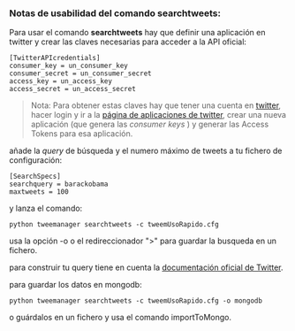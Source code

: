 ### Notas de usabilidad del comando **searchtweets**:

Para usar el comando **searchtweets** hay que definir una aplicación en twitter y crear las claves necesarias para acceder a la API oficial:
```
[TwitterAPIcredentials]
consumer_key = un_consumer_key
consumer_secret = un_consumer_secret
access_key = un_access_key
access_secret = un_access_secret
```
> Nota: Para obtener estas claves hay que tener una cuenta en [twitter](https://twitter.com/), hacer login y ir a la [página de aplicaciones de twitter](https://apps.twitter.com/), crear una nueva aplicación (que genera las *consumer keys* ) y generar las Access Tokens para esa aplicación.

añade la *query* de búsqueda y el numero máximo de tweets a tu fichero de configuración:
```
[SearchSpecs]
searchquery = barackobama
maxtweets = 100
```
y lanza el comando:
```
python tweemanager searchtweets -c tweemUsoRapido.cfg
```
usa la opción -o o el redireccionador ">" para guardar la busqueda en un fichero.

para construir tu query tiene en cuenta la [documentación oficial de Twitter](https://dev.twitter.com/rest/public/search).

para guardar los datos en mongodb:
```
python tweemanager searchtweets -c tweemUsoRapido.cfg -o mongodb
```
o guárdalos en un fichero y usa el comando importToMongo.